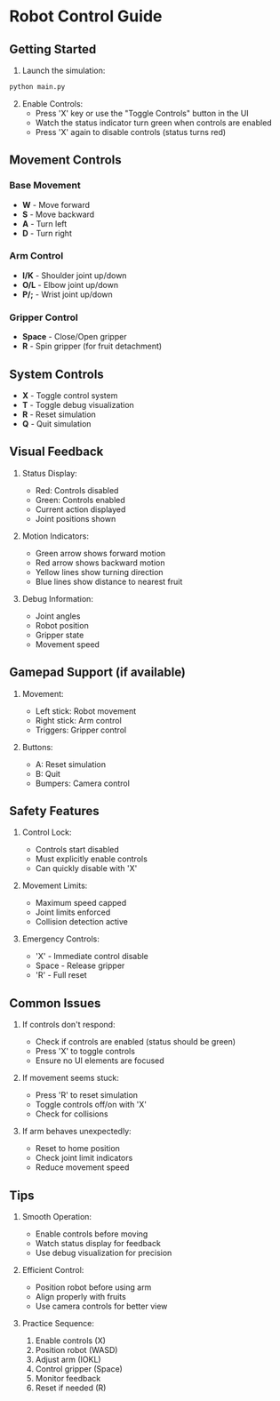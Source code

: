 # Robot Control Guide

## Getting Started

1. Launch the simulation:
```bash
python main.py
```

2. Enable Controls:
   - Press 'X' key or use the "Toggle Controls" button in the UI
   - Watch the status indicator turn green when controls are enabled
   - Press 'X' again to disable controls (status turns red)

## Movement Controls

### Base Movement
- **W** - Move forward
- **S** - Move backward
- **A** - Turn left
- **D** - Turn right

### Arm Control
- **I/K** - Shoulder joint up/down
- **O/L** - Elbow joint up/down
- **P/;** - Wrist joint up/down

### Gripper Control
- **Space** - Close/Open gripper
- **R** - Spin gripper (for fruit detachment)

## System Controls
- **X** - Toggle control system
- **T** - Toggle debug visualization
- **R** - Reset simulation
- **Q** - Quit simulation

## Visual Feedback

1. Status Display:
   - Red: Controls disabled
   - Green: Controls enabled
   - Current action displayed
   - Joint positions shown

2. Motion Indicators:
   - Green arrow shows forward motion
   - Red arrow shows backward motion
   - Yellow lines show turning direction
   - Blue lines show distance to nearest fruit

3. Debug Information:
   - Joint angles
   - Robot position
   - Gripper state
   - Movement speed

## Gamepad Support (if available)

1. Movement:
   - Left stick: Robot movement
   - Right stick: Arm control
   - Triggers: Gripper control

2. Buttons:
   - A: Reset simulation
   - B: Quit
   - Bumpers: Camera control

## Safety Features

1. Control Lock:
   - Controls start disabled
   - Must explicitly enable controls
   - Can quickly disable with 'X'

2. Movement Limits:
   - Maximum speed capped
   - Joint limits enforced
   - Collision detection active

3. Emergency Controls:
   - 'X' - Immediate control disable
   - Space - Release gripper
   - 'R' - Full reset

## Common Issues

1. If controls don't respond:
   - Check if controls are enabled (status should be green)
   - Press 'X' to toggle controls
   - Ensure no UI elements are focused

2. If movement seems stuck:
   - Press 'R' to reset simulation
   - Toggle controls off/on with 'X'
   - Check for collisions

3. If arm behaves unexpectedly:
   - Reset to home position
   - Check joint limit indicators
   - Reduce movement speed

## Tips

1. Smooth Operation:
   - Enable controls before moving
   - Watch status display for feedback
   - Use debug visualization for precision

2. Efficient Control:
   - Position robot before using arm
   - Align properly with fruits
   - Use camera controls for better view

3. Practice Sequence:
   1. Enable controls (X)
   2. Position robot (WASD)
   3. Adjust arm (IOKL)
   4. Control gripper (Space)
   5. Monitor feedback
   6. Reset if needed (R)